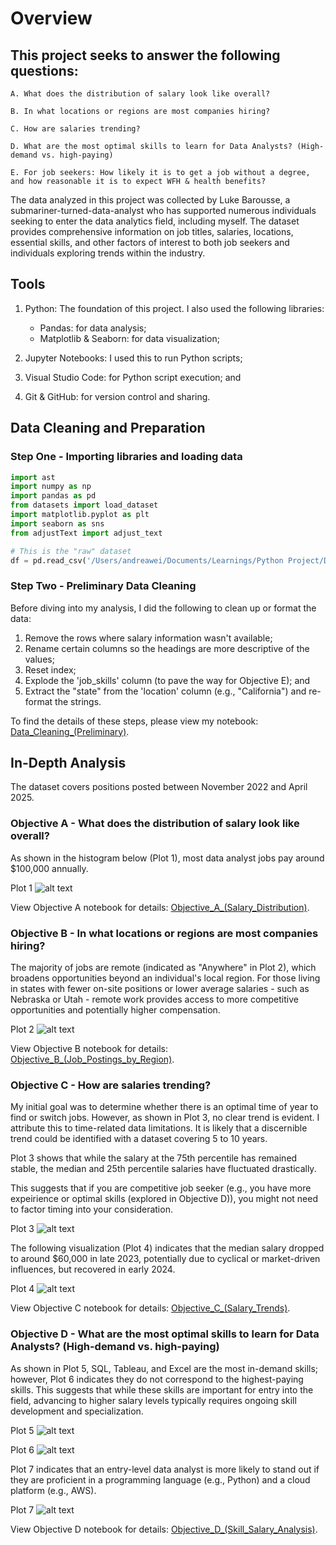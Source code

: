 # Overview

## This project seeks to answer the following questions:

    A. What does the distribution of salary look like overall? 

    B. In what locations or regions are most companies hiring? 

    C. How are salaries trending? 

    D. What are the most optimal skills to learn for Data Analysts? (High-demand vs. high-paying) 

    E. For job seekers: How likely it is to get a job without a degree, and how reasonable it is to expect WFH & health benefits?

The data analyzed in this project was collected by Luke Barousse, a submariner-turned-data-analyst who has supported numerous individuals seeking to enter the data analytics field, including myself. The dataset provides comprehensive information on job titles, salaries, locations, essential skills, and other factors of interest to both job seekers and individuals exploring trends within the industry.

## Tools

1. Python: The foundation of this project. I also used the following libraries:
    - Pandas: for data analysis; 
    - Matplotlib & Seaborn: for data visualization; 

2. Jupyter Notebooks: I used this to run Python scripts; 

3. Visual Studio Code: for Python script execution; and

4. Git & GitHub: for version control and sharing.

## Data Cleaning and Preparation

### Step One - Importing libraries and loading data

```python
import ast
import numpy as np
import pandas as pd
from datasets import load_dataset
import matplotlib.pyplot as plt  
import seaborn as sns
from adjustText import adjust_text

# This is the "raw" dataset
df = pd.read_csv('/Users/andreawei/Documents/Learnings/Python Project/Datasets/gsearch_jobs.csv')
```
### Step Two - Preliminary Data Cleaning

Before diving into my analysis, I did the following to clean up or format the data:
1. Remove the rows where salary information wasn't available; 
2. Rename certain columns so the headings are more descriptive of the values; 
3. Reset index; 
4. Explode the 'job_skills' column (to pave the way for Objective E); and
5. Extract the "state" from the 'location' column (e.g., "California") and re-format the strings.

To find the details of these steps, please view my notebook: [Data_Cleaning_(Preliminary)](Data_Cleaning_(Preliminary).ipynb).

## In-Depth Analysis

The dataset covers positions posted between November 2022 and April 2025.

### Objective A - What does the distribution of salary look like overall? 

As shown in the histogram below (Plot 1), most data analyst jobs pay around $100,000 annually.

Plot 1
![alt text](image.png)

View Objective A notebook for details: [Objective_A_(Salary_Distribution)](Objective_A_(Salary_Distribution).ipynb).

### Objective B - In what locations or regions are most companies hiring? 

The majority of jobs are remote (indicated as "Anywhere" in Plot 2), which broadens opportunities beyond an individual's local region. For those living in states with fewer on-site positions or lower average salaries - such as Nebraska or Utah - remote work provides access to more competitive opportunities and potentially higher compensation.

Plot 2
![alt text](image-1.png)

View Objective B notebook for details: [Objective_B_(Job_Postings_by_Region)](Objective_B_(Job_Postings_by_Region).ipynb).

### Objective C - How are salaries trending? 

My initial goal was to determine whether there is an optimal time of year to find or switch jobs. However, as shown in Plot 3, no clear trend is evident. I attribute this to time-related data limitations. It is likely that a discernible trend could be identified with a dataset covering 5 to 10 years.

Plot 3 shows that while the salary at the 75th percentile has remained stable, the median and 25th percentile salaries have fluctuated drastically.

This suggests that if you are competitive job seeker (e.g., you have more expeirience or optimal skills (explored in Objective D)), you might not need to factor timing into your consideration.

Plot 3
![alt text](image-2.png)

The following visualization (Plot 4) indicates that the median salary dropped to around $60,000 in late 2023, potentially due to cyclical or market-driven influences, but recovered in early 2024.

Plot 4
![alt text](image-3.png)

View Objective C notebook for details: [Objective_C_(Salary_Trends)](Objective_C_(Salary_Trends).ipynb).

### Objective D - What are the most optimal skills to learn for Data Analysts? (High-demand vs. high-paying) 

As shown in Plot 5, SQL, Tableau, and Excel are the most in-demand skills; however, Plot 6 indicates they do not correspond to the highest-paying skills. This suggests that while these skills are important for entry into the field, advancing to higher salary levels typically requires ongoing skill development and specialization.

Plot 5
![alt text](image-4.png)

Plot 6
![alt text](image-5.png)

Plot 7 indicates that an entry-level data analyst is more likely to stand out if they are proficient in a programming language (e.g., Python) and a cloud platform (e.g., AWS).

Plot 7
![alt text](image-6.png)

View Objective D notebook for details: [Objective_D_(Skill_Salary_Analysis)](Objective_D_(Skill_Salary_Analysis).ipynb).



